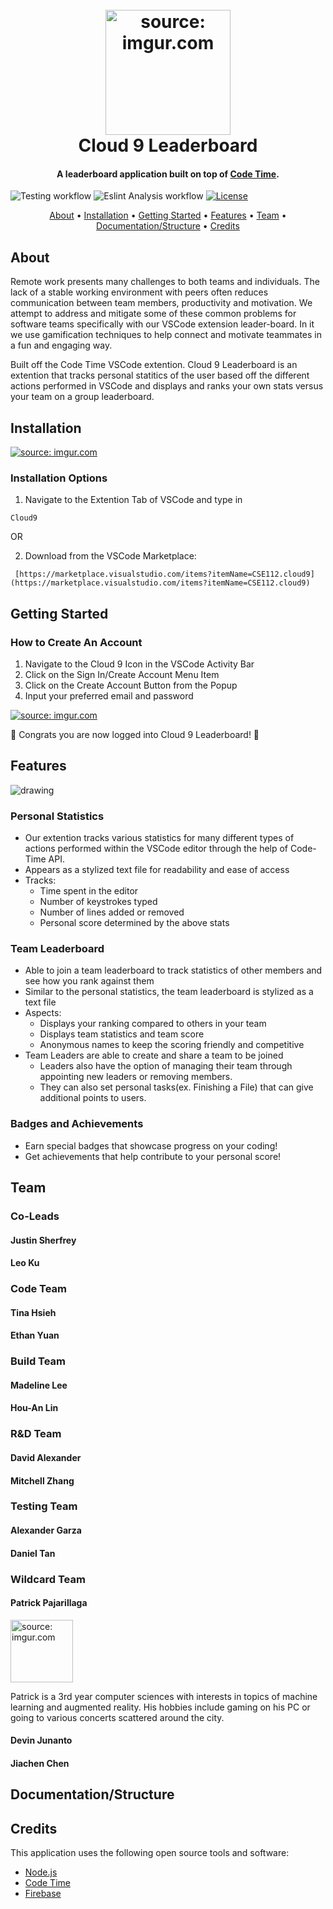 <h1 align="center">
  <br>
  <a href="https://imgur.com/I8N2I8s"><img src="https://i.imgur.com/I8N2I8s.png" title="source: imgur.com" width= "200px"/></a>
  <br>
  Cloud 9 Leaderboard
  <br>
</h1>

<h4 align="center">A leaderboard application built on top of <a href="https://www.software.com/code-time">Code Time</a>.</h4>

![Testing workflow](https://github.com/cse112-sp20/Cloud-9-Leaderboard/workflows/Testing%20workflow/badge.svg)
![Eslint Analysis workflow](https://github.com/cse112-sp20/Cloud-9-Leaderboard/workflows/Eslint%20Analysis%20workflow/badge.svg)
[![License](https://img.shields.io/badge/License-Apache%202.0-blue.svg)](https://opensource.org/licenses/Apache-2.0)

<p align="center">
  <a href="#About">About</a> •
  <a href="#Installation">Installation</a> •
  <a href="#Getting Started">Getting Started</a> •
  <a href="#Features">Features</a> •
  <a href="#Team">Team</a> •
  <a href="#Documentation/Structure">Documentation/Structure</a> •
  <a href="#Credits">Credits</a>
</p>

## About

Remote work presents many challenges to both teams and individuals. The lack of a stable
working environment with peers often reduces communication between team members, productivity
and motivation. We attempt to address and mitigate some of these common problems for software teams
specifically with our VSCode extension leader-board. In it we use gamification techniques to help connect
and motivate teammates in a fun and engaging way.

Built off the Code Time VSCode extention. Cloud 9 Leaderboard is an extention that tracks personal statitics
of the user based off the different actions performed in VSCode and displays and ranks your own stats versus your
team on a group leaderboard.

## Installation

<a href="https://imgur.com/pgemzR9"><img src="https://i.imgur.com/pgemzR9l.gif" title="source: imgur.com" /></a>

### Installation Options
1. Navigate to the Extention Tab of VSCode and type in 
```
Cloud9
```
OR
<br>

2. Download from the VSCode Marketplace:<br>
```
 [https://marketplace.visualstudio.com/items?itemName=CSE112.cloud9](https://marketplace.visualstudio.com/items?itemName=CSE112.cloud9)
```
## Getting Started

### How to Create An Account
1. Navigate to the Cloud 9 Icon in the VSCode Activity Bar
2. Click on the Sign In/Create Account Menu Item
3. Click on the Create Account Button from the Popup
4. Input your preferred email and password

<a href="https://imgur.com/00RuCBM"><img src="https://i.imgur.com/00RuCBM.gif" title="source: imgur.com" /></a>
<br>

:tada: Congrats you are now logged into Cloud 9 Leaderboard! :tada:

## Features

<img src="https://i.imgur.com/xp9BzSF.png" alt="drawing"/>

### Personal Statistics

- Our extention tracks various statistics for many different types of actions performed within the VSCode editor through the help of Code-Time API.
- Appears as a stylized text file for readability and ease of access
- Tracks:
  - Time spent in the editor
  - Number of keystrokes typed
  - Number of lines added or removed
  - Personal score determined by the above stats

### Team Leaderboard

- Able to join a team leaderboard to track statistics of other members and see how you rank against them
- Similar to the personal statistics, the team leaderboard is stylized as a text file
- Aspects:
  - Displays your ranking compared to others in your team
  - Displays team statistics and team score
  - Anonymous names to keep the scoring friendly and competitive
- Team Leaders are able to create and share a team to be joined
  - Leaders also have the option of managing their team through appointing new leaders or removing members.
  - They can also set personal tasks(ex. Finishing a File) that can give additional points to users.

### Badges and Achievements

- Earn special badges that showcase progress on your coding!
- Get achievements that help contribute to your personal score!

## Team

### Co-Leads

#### Justin Sherfrey

#### Leo Ku

### Code Team

#### Tina Hsieh

#### Ethan Yuan

### Build Team

#### Madeline Lee

#### Hou-An Lin

### R&D Team

#### David Alexander

#### Mitchell Zhang

### Testing Team

#### Alexander Garza

#### Daniel Tan

### Wildcard Team

#### Patrick Pajarillaga

<a href="https://imgur.com/JrU9EBF" ><img src="https://i.imgur.com/JrU9EBF.png" title="source: imgur.com" width="100px" /></a>
<p>Patrick is a 3rd year computer sciences with interests in topics of machine learning and augmented reality. His hobbies include gaming on his PC or going to various concerts scattered around the city.</p>


#### Devin Junanto

#### Jiachen Chen

## Documentation/Structure

## Credits
This application uses the following open source tools and software:

- [Node.js](https://nodejs.org/)
- [Code Time](https://www.software.com/code-time)
- [Firebase](https://firebase.google.com/)
